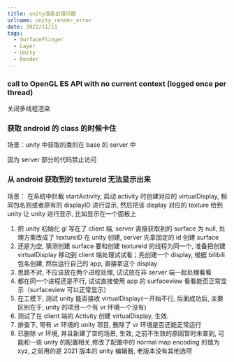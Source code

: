 ```yaml
---
title: unity渲染出错问题
urlname: unity_render_error
date: 2022/11/11
tags:
  - SurfaceFlinger
  - Layer
  - Unity
  - Render
---
```


### call to OpenGL ES API with no current context (logged once per thread)

关闭多线程渲染

### 获取 android 的 class 的时候卡住

场景：unity 中获取的类的在 base 的 server 中

因为 server 部分的代码禁止访问

### 从 android 获取到的 textureId 无法显示出来

场景：
在系统中拦截 startActivity, 启动 activity 时创建对应的 virtualDisplay, 相同包名则或者原有的 displayID 进行显示, 然后把该 display 对应的 texture 给到 unity 让 unity 进行显示, 比如显示在一个面板上

1. 把 unity 初始化 gl 写在了 client 端, server 直接获取到的 surface 为 null, 处理方案改成了 textureID 在 unity 创建, server 先拿固定的 id 创建 surface
2. 还是为空, 猜测创建 surface 要和创建 textureid 的线程为同一个, 准备把创建 virtualDisplay 移动到 client 端处理试试看；先创建一个 display, 根据 bilibili 包名创建, 然后运行自己的 app, 直接拿这个 display
3. 思路不对, 不应该放在两个进程处理, 试试放在非 server 端一起处理看看
4. 都在同一个进程还是不行, 试试直接使用 app 的 surfaceview 看看能否正常显示（surfaceview 可以正常显示）
5. 在工模下, 测试 unity 能否接收 virtualDisplay(一开始不行, 后面成功后, 主要区别在于, unity 的项目一个有 vr 环境一个没有)
6. 测试了在 client 端的 Activity 创建 virtualDisplay, 生效.
7. 排查下, 带有 vr 环境的 unity 项目, 删除了 vr 环境是否还能正常运行
8. 已删除 vr 环境, 并且新建了空的场景, 生效, 之前不生效的原因暂时未查到, 可能和一些 unity 的配置相关,修改了配置中的 normal map encoding 的值为 xyz, 之前用的是 2021 版本的 unity 编辑器, 老版本没有其他选项
